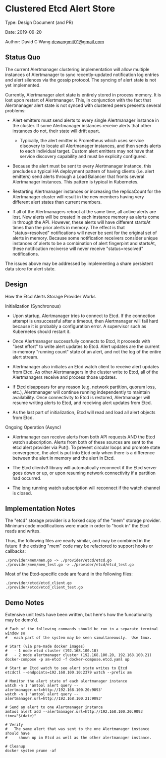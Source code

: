 # Clustered Etcd Alert Store

Type: Design Document (and PR)

Date: 2019-09-20

Author: David C Wang <dcwangmit01@gmail.com>

## Status Quo

The current Alertmanager clustering implementation will allow multiple
instances of Alertmanager to sync recently-updated notification log entries and
alert silences via the gossip protocol.  The syncing of alert state is not yet
implemented.

Currently, Alertmanager alert state is entirely stored in process memory.  It
is lost upon restart of Alertmanager.  This, in conjunction with the fact that
Alertmanager alert state is not synced with clustered peers presents several
problems:

* Alert emitters must send alerts to every single Alertmanager instance in the
  cluster.  If some Alertmanager instances receive alerts that other instances
  do not, their state will drift apart.

  * Typically, the alert emitter is Prometheus which uses service discovery to
    locate all Alertmanager instances, and then sends alerts to each individual
    target.  Custom alert emitters may not have that service discovery
    capability and must be explicity configured.

* Because the alert must be sent to every Alertmanager instance, this precludes
  a typical HA deployment pattern of having clients (i.e. alert emitters) send
  alerts through a Load Balancer that fronts several Alertmanager instances.
  This pattern is typical in Kubernetes.

* Restarting Alertmanager instances or increasing the replicaCount for the
  Alertmanager cluster will result in the new members having very different
  alert states than current members.

* If all of the Alertmanagers reboot at the same time, all active alerts are
  lost.  New alerts will be created in each instance memory as alerts come in
  through the API.  However, these alerts will have different startsAt times
  than the prior alerts in memory.  The effect is that "status=resolved"
  notifications will never be sent for the original set of alerts in memory.
  Because some notification receivers consider unique instances of alerts to be
  a combination of alert fingerpint and startsAt, these notification reciverse
  will never receive "status=resolved" notifications.

The issues above may be addressed by implementing a share persistent data store
for alert state.

## Design

How the Etcd Alerts Storage Provider Works

Initialization (Synchronous)

* Upon startup, Alertmanager tries to connect to Etcd.  If the connection
  attempt is unsuccessful after a timeout, then Alertmanager will fail hard
  because it is probably a configuration error.  A supervisor such as
  Kubernetes should restart it.

* Once Alertmanager successfully connects to Etcd, it proceeds with "best
  effort" to write alert updates to Etcd.  Alert updates are the current
  in-memory "running count" state of an alert, and not the log of the entire
  alert stream.

* Alertmanager also initiates an Etcd watch client to receive alert updates
  from Etcd.  As other Alertmanagers in the cluster write to Etcd, all of the
  Alertmanagers receive and process those updates.

* If Etcd disappears for any reason (e.g. network partition, quorum loss,
  etc.), Alertmanager will continue running independently to maintain
  availability.  Once connectivity to Etcd is restored, Alertmanager will
  resume writing alerts to Etcd, and receiving alert updates from Etcd.

* As the last part of initialization, Etcd will read and load all alert objects
  from Etcd.

Ongoing Operation (Async)

* Alertmanager can receive alerts from both API requests AND the Etcd watch
  subscription.  Alerts from both of these sources are sent to the etcd alert
  provider via Put().  To prevent circular loops and promote state convergence,
  the alert is put into Etcd only when there is a difference between the alert
  in memory and the alert in Etcd.

* The Etcd clientv3 library will automatically reconnect if the Etcd server
  goes down or up, or upon resuming network connectivity if a partition had
  occurred.

* The long running watch subscription will reconnect if the watch channel is
  closed.


## Implementation Notes

The "etcd" storage provider is a forked copy of the "mem" storage provider.
Minimum code modifications were made in order to "hook in" the Etcd reads and
writes.

Thus, the following files are nearly similar, and may be combined in the future
if the existing "mem" code may be refactored to support hooks or callbacks:

```
./provider/mem/mem.go -> ./provider/etcd/etcd.go
./provider/mem/mem_test.go -> ./provider/etcd/etcd_test.go
```

Most of the Etcd-specific code are found in the following files:

```
./provider/etcd/etcd_client.go
./provider/etcd/etcd_client_test.go
```

## Demo Notes

Extensive unit tests have been written, but here's how the funcationality may
be demo'd.

```
# Each of the following commands should be run in a separate terminal window so
#   each part of the system may be seen simultaneously.  Use tmux.

# Start (via pre-made docker images)
#   - 1 node etcd cluster (192.168.100.10)
#   - 2 node alertmanager cluster (192.168.100.20, 192.168.100.21)
docker-compose -p am-etcd -f docker-compose.etcd.yaml up

# Start an Etcd watch to see alert state writes to Etcd
etcdctl --endpoints=192.168.100.10:2379 watch --prefix am

# Monitor the alert state of each alertmanager instance
watch -n 1 'amtool alert query --alertmanager.url=http://192.168.100.20:9093'
watch -n 1 'amtool alert query --alertmanager.url=http://192.168.100.21:9093'

# Send an alert to one Alertmanager instance
amtool alert add --alertmanager.url=http://192.168.100.20:9093 time="$(date)"

# Verify
#   The same alert that was sent to the one Alertmanager instance should have
#     shown up in Etcd as well as the other alertmanager instance.

# Cleanup
docker system prune -af
```

